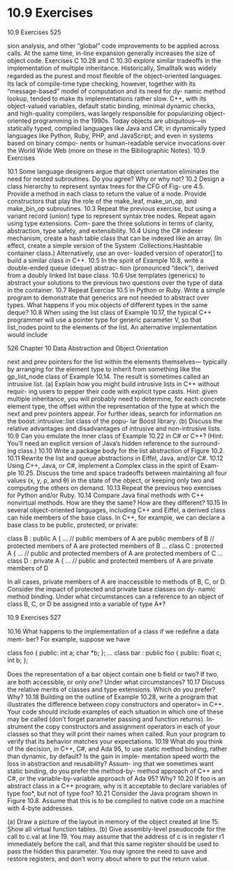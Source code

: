 # 10.9 Exercises

10.9 Exercises 525

sion analysis, and other “global” code improvements to be applied across calls. At the same time, in-line expansion generally increases the size of object code. Exercises C 10.28 and C 10.30 explore similar tradeoffs in the implementation of multiple inheritance. Historically, Smalltalk was widely regarded as the purest and most ﬂexible of the object-oriented languages. Its lack of compile-time type checking, however, together with its “message-based” model of computation and its need for dy- namic method lookup, tended to make its implementations rather slow. C++, with its object-valued variables, default static binding, minimal dynamic checks, and high-quality compilers, was largely responsible for popularizing object- oriented programming in the 1990s. Today objects are ubiquitous—in statically typed, compiled languages like Java and C#; in dynamically typed languages like Python, Ruby, PHP, and JavaScript; and even in systems based on binary compo- nents or human-readable service invocations over the World Wide Web (more on these in the Bibliographic Notes). 10.9 Exercises

10.1 Some language designers argue that object orientation eliminates the need for nested subroutines. Do you agree? Why or why not? 10.2 Design a class hierarchy to represent syntax trees for the CFG of Fig- ure 4.5. Provide a method in each class to return the value of a node. Provide constructors that play the role of the make_leaf, make_un_op, and make_bin_op subroutines. 10.3 Repeat the previous exercise, but using a variant record (union) type to represent syntax tree nodes. Repeat again using type extensions. Com- pare the three solutions in terms of clarity, abstraction, type safety, and extensibility. 10.4 Using the C# indexer mechanism, create a hash table class that can be indexed like an array. (In effect, create a simple version of the System .Collections.Hashtable container class.) Alternatively, use an over- loaded version of operator[] to build a similar class in C++. 10.5 In the spirit of Example 10.8, write a double-ended queue (deque) abstrac- tion (pronounced “deck”), derived from a doubly linked list base class. 10.6 Use templates (generics) to abstract your solutions to the previous two questions over the type of data in the container. 10.7 Repeat Exercise 10.5 in Python or Ruby. Write a simple program to demonstrate that generics are not needed to abstract over types. What happens if you mix objects of different types in the same deque? 10.8 When using the list class of Example 10.17, the typical C++ programmer will use a pointer type for generic parameter V, so that list_nodes point to the elements of the list. An alternative implementation would include

526 Chapter 10 Data Abstraction and Object Orientation

next and prev pointers for the list within the elements themselves— typically by arranging for the element type to inherit from something like the gp_list_node class of Example 10.14. The result is sometimes called an intrusive list. (a) Explain how you might build intrusive lists in C++ without requir- ing users to pepper their code with explicit type casts. Hint: given multiple inheritance, you will probably need to determine, for each concrete element type, the offset within the representation of the type at which the next and prev pointers appear. For further ideas, search for information on the boost::intrusive::list class of the popu- lar Boost library. (b) Discuss the relative advantages and disadvantages of intrusive and non-intrusive lists. 10.9 Can you emulate the inner class of Example 10.22 in C# or C++? (Hint: You’ll need an explicit version of Java’s hidden reference to the surround- ing class.) 10.10 Write a package body for the list abstraction of Figure 10.2. 10.11 Rewrite the list and queue abstractions in Eiffel, Java, and/or C#. 10.12 Using C++, Java, or C#, implement a Complex class in the spirit of Exam- ple 10.25. Discuss the time and space tradeoffs between maintaining all four values (x, y, ρ, and θ) in the state of the object, or keeping only two and computing the others on demand. 10.13 Repeat the previous two exercises for Python and/or Ruby. 10.14 Compare Java final methods with C++ nonvirtual methods. How are they the same? How are they different? 10.15 In several object-oriented languages, including C++ and Eiffel, a derived class can hide members of the base class. In C++, for example, we can declare a base class to be public, protected, or private:

class B : public A { ... // public members of A are public members of B // protected members of A are protected members of B ... class C : protected A { ... // public and protected members of A are protected members of C ... class D : private A { ... // public and protected members of A are private members of D

In all cases, private members of A are inaccessible to methods of B, C, or D. Consider the impact of protected and private base classes on dy- namic method binding. Under what circumstances can a reference to an object of class B, C, or D be assigned into a variable of type A*?

10.9 Exercises 527

10.16 What happens to the implementation of a class if we redeﬁne a data mem- ber? For example, suppose we have

class foo { public: int a; char *b; }; ... class bar : public foo { public: float c; int b; };

Does the representation of a bar object contain one b ﬁeld or two? If two, are both accessible, or only one? Under what circumstances? 10.17 Discuss the relative merits of classes and type extensions. Which do you prefer? Why? 10.18 Building on the outline of Example 10.28, write a program that illustrates the difference between copy constructors and operator= in C++. Your code should include examples of each situation in which one of these may be called (don’t forget parameter passing and function returns). In- strument the copy constructors and assignment operators in each of your classes so that they will print their names when called. Run your program to verify that its behavior matches your expectations. 10.19 What do you think of the decision, in C++, C#, and Ada 95, to use static method binding, rather than dynamic, by default? Is the gain in imple- mentation speed worth the loss in abstraction and reusability? Assum- ing that we sometimes want static binding, do you prefer the method-by- method approach of C++ and C#, or the variable-by-variable approach of Ada 95? Why? 10.20 If foo is an abstract class in a C++ program, why is it acceptable to declare variables of type foo*, but not of type foo? 10.21 Consider the Java program shown in Figure 10.8. Assume that this is to be compiled to native code on a machine with 4-byte addresses.

(a) Draw a picture of the layout in memory of the object created at line 15. Show all virtual function tables. (b) Give assembly-level pseudocode for the call to c.val at line 19. You may assume that the address of c is in register r1 immediately before the call, and that this same register should be used to pass the hidden this parameter. You may ignore the need to save and restore registers, and don’t worry about where to put the return value.

